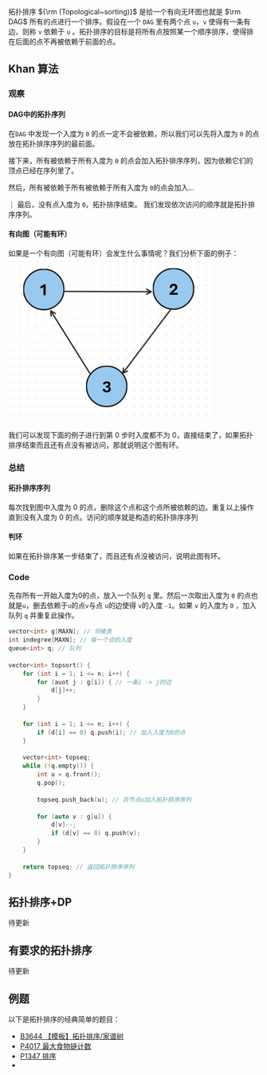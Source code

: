 拓扑排序 ${\rm (Topological~sorting)}$ 是给一个有向无环图也就是 $\rm DAG$ 所有的点进行一个排序。假设在一个 `DAG` 里有两个点 `u`，`v` 使得有一条有边，则称 `v` 依赖于 `u` 。拓扑排序的目标是将所有点按照某一个顺序排序，使得排在后面的点不再被依赖于前面的点。

## Khan 算法
### 观察
#### DAG中的拓扑序列
在`DAG` 中发现一个入度为 `0` 的点一定不会被依赖，所以我们可以先将入度为 `0` 的点放在拓扑排序序列的最前面。

接下来，所有被依赖于所有入度为 `0` 的点会加入拓扑排序序列，因为依赖它们的顶点已经在序列里了。

然后，所有被依赖于所有被依赖于所有入度为 `0`的点会加入$\dots$

$\vdots$
最后，没有点入度为 `0`，拓扑排序结束。
我们发现依次访问的顺序就是拓扑排序序列。

#### 有向图（可能有环）
如果是一个有向图（可能有环）会发生什么事情呢？我们分析下面的例子：
![image lost](../../assets/images/topological_sorting1.png)

我们可以发现下面的例子进行到第 0 步时入度都不为 0，直接结束了，如果拓扑排序结束而且还有点没有被访问，那就说明这个图有环。
### 总结
#### 拓扑排序序列
每次找到图中入度为 0 的点，删除这个点和这个点所被依赖的边。重复以上操作直到没有入度为 0 的点。访问的顺序就是构造的拓扑排序序列
#### 判环
如果在拓扑排序某一步结束了，而且还有点没被访问，说明此图有环。
### Code 
先存所有一开始入度为0的点，放入一个队列 `q` 里。然后一次取出入度为 `0` 的点也就是`u`，删去依赖于`u`的点`v`与点 `u`的边使得 `v`的入度 `-1`。如果 `v` 的入度为 `0` ，加入队列 `q` 并重复此操作。
```cpp
vector<int> g[MAXN]; // 邻接表
int indegree[MAXN]; // 每一个点的入度
queue<int> q; // 队列

vector<int> topsort() {
	for (int i = 1; i <= n; i++) {
		for (auot j : g[i]) { // 一条i -> j的边
			d[j]++;
		}
	}

	for (int i = 1; i <= n; i++) {
		if (d[i] == 0) q.push(i); // 加入入度为0的点
	}

	vector<int> topseq;
	while (!q.empty()) {
		int u = q.front();
		q.pop();

		topseq.push_back(u); // 将节点u加入拓扑排序序列

		for (auto v : g[u]) {
			d[v]--;
			if (d[v] == 0) q.push(v);
		}
	}

	return topseq; // 返回拓扑排序序列
}
```
## 拓扑排序+DP 
待更新
## 有要求的拓扑排序
待更新
## 例题
以下是拓扑排序的经典简单的题目：

- [B3644 【模板】拓扑排序/家谱树](https://www.luogu.com.cn/problem/B3644)
- [P4017 最大食物链计数](https://www.luogu.com.cn/problem/P4017)
- [P1347 排序](https://www.luogu.com.cn/problem/P1347)
- 